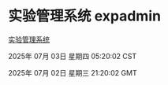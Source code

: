 # 实验管理系统 expadmin
[实验管理系统](http://219.139.199.231:56808/expadmin-782313d2-e1b1-4ea7-932e-3a55e6a1a4d0/)

2025年 07月 03日 星期四 05:20:02 CST

2025年 07月 02日 星期三 21:20:02 GMT
